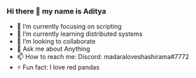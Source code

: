 ### Hi there 👋 my name is Aditya 

<!--
**ShisuiMadara/shisuimadara** is a ✨ _special_ ✨ repository because its `README.md` (this file) appears on your GitHub profile.

Here are some ideas to get you started:
-->
  
- 🔭 I’m currently focusing on scripting
- 🌱 I’m currently learning distributed systems
- 👯 I’m looking to collaborate
- 💬 Ask me about Anything
- 📫 How to reach me: Discord: madaraloveshashirama#7772
- ⚡ Fun fact: I love red pandas 
